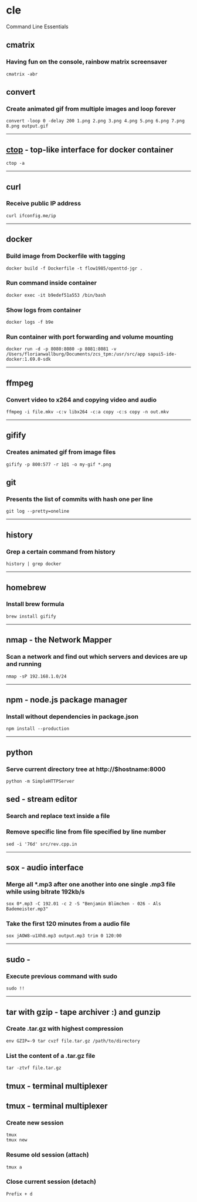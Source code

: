 # cle
Command Line Essentials
## cmatrix
### Having fun on the console, rainbow matrix screensaver
```
cmatrix -abr
```
## convert
### Create animated gif from multiple images and loop forever
```
convert -loop 0 -delay 200 1.png 2.png 3.png 4.png 5.png 6.png 7.png 8.png output.gif
```
---
## [ctop](https://github.com/bcicen/ctop) - top-like interface for docker container
```
ctop -a
```
---
## curl
### Receive public IP address
```
curl ifconfig.me/ip
```
---
## docker
### Build image from Dockerfile with tagging
```
docker build -f Dockerfile -t flow1985/openttd-jgr .
```
### Run command inside container
```
docker exec -it b9edef51a553 /bin/bash
```
### Show logs from container
```
docker logs -f b9e
```
### Run container with port forwarding and volume mounting
```
docker run -d -p 8080:8080 -p 8081:8081 -v /Users/florianwallburg/Documents/zcs_tpm:/usr/src/app sapui5-ide-docker:1.69.0-sdk
```
---
## ffmpeg
### Convert video to x264 and copying video and audio
```
ffmpeg -i file.mkv -c:v libx264 -c:a copy -c:s copy -n out.mkv
```
---
## gifify
### Creates animated gif from image files
```
gifify -p 800:577 -r 1@1 -o my-gif *.png
```
## git
### Presents the list of commits with hash one per line
```
git log --pretty=oneline
```
---
## history
### Grep a certain command from history
```
history | grep docker
```
---
## homebrew
### Install brew formula
```
brew install gifify
```
---
## nmap - the Network Mapper
### Scan a network and find out which servers and devices are up and running
```
nmap -sP 192.168.1.0/24
```
---
## npm - node.js package manager
### Install without dependencies in package.json
```
npm install --production
```
---
## python
### Serve current directory tree at http://$hostname:8000
```
python -m SimpleHTTPServer
```
## sed - stream editor
### Search and replace text inside a file
### Remove specific line from file specified by line number
```
sed -i '76d' src/rev.cpp.in
```
---
## sox - audio interface
### Merge all *.mp3 after one another into one single .mp3 file while using bitrate 192kb/s 
```
sox 0*.mp3 -C 192.01 -c 2 -S "Benjamin Blümchen - 026 - Als Bademeister.mp3"
```
### Take the first 120 minutes from a audio file
```
sox jAOW8-u1Xh8.mp3 output.mp3 trim 0 120:00
```
---
## sudo - 
### Execute previous command with sudo
```
sudo !!
```
---
## tar with gzip - tape archiver :) and gunzip
### Create .tar.gz with highest compression
```
env GZIP=-9 tar cvzf file.tar.gz /path/to/directory
```
### List the content of a .tar.gz file
```
tar -ztvf file.tar.gz
```
## tmux - terminal multiplexer
## tmux - terminal multiplexer
### Create new session
```
tmux
tmux new
```
### Resume old session (attach)
```
tmux a
```
### Close current session (detach)
```
Prefix + d
``` 




